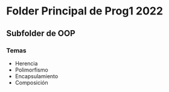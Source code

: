 # Folder Principal de Prog1 2022
## Subfolder de OOP
### Temas

- Herencia
- Polimorfismo
- Encapsulamiento
- Composición

